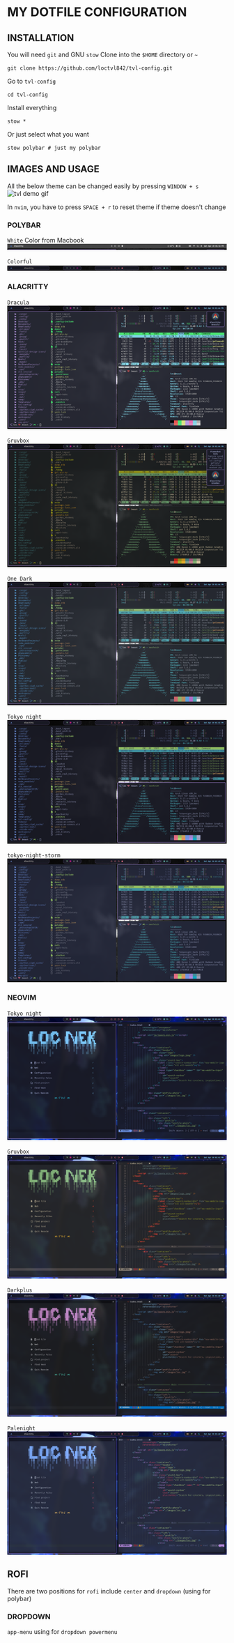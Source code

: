 # MY DOTFILE CONFIGURATION

## INSTALLATION

You will need `git` and GNU `stow`
Clone into the `$HOME` directory or `~`

```
git clone https://github.com/loctvl842/tvl-config.git
```

Go to `tvl-config`

```
cd tvl-config
```

Install everything

```
stow *
```

Or just select what you want

```
stow polybar # just my polybar
```

## IMAGES AND USAGE

All the below theme can be changed easily by pressing `WINDOW + s`
![tvl demo gif](./gallery/changeTheme.gif)

In `nvim`, you have to press `SPACE + r` to reset theme if theme doesn't change

### POLYBAR

`White` Color from Macbook
![tvl white](./gallery/polybar/white.png)

`Colorful`
![tvl colorful](./gallery/polybar/colorful.png)

### ALACRITTY

`Dracula`
![tvl image](./gallery/alacritty/dracula.png)

`Gruvbox`
![tvl image](./gallery/alacritty/gruvbox.png)

`One Dark`
![tvl image](./gallery/alacritty/onedark.png)

`Tokyo night`
![tvl image](./gallery/alacritty/tokyo-night.png)

`tokyo-night-storm`
![tvl image](./gallery/alacritty/tokyo-night-storm.png)

### NEOVIM

`Tokyo night`
![tvl image](./gallery/neovim/tokyo-night.png)

`Gruvbox`
![tvl image](./gallery/neovim/gruvbox.png)

`Darkplus`
![tvl image](./gallery/neovim/darkplus.png)

`Palenight`
![tvl image](./gallery/neovim/palenight.png)

## ROFI

There are two positions for `rofi` include `center` and `dropdown` (using for polybar)

### DROPDOWN

`app-menu` using for `dropdown powermenu`
